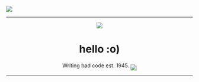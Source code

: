 ![](https://komarev.com/ghpvc/?username=imagine1337)
<hr>
<p align="middle"><img align="middle" src="https://imagine1337.github.io/akcat.gif"/></p>
<h1 align="middle">hello :o)</h1>
<p align="middle">
  Writing bad code est. 1945.
  <img align="middle" src="https://komarev.com/ghpvc/?username=imagine1337"/></p>
<hr>
